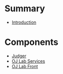 # Summary

- [Introduction](./introduction.md)

# Components

- [Judger]()
- [OJ Lab Services]()
- [OJ Lab Front]()
